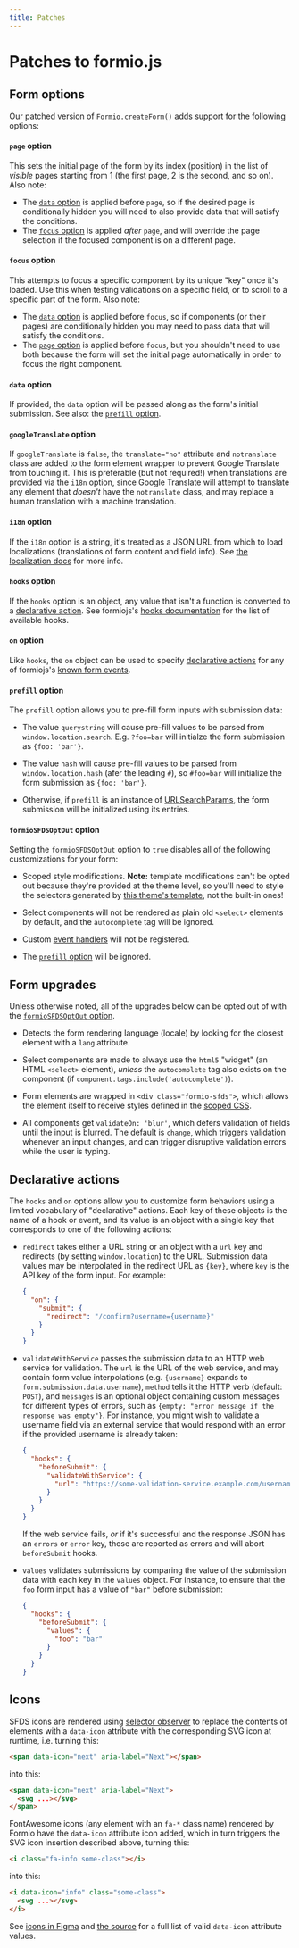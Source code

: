 ```yaml
---
title: Patches
---
```


# Patches to formio.js

## Form options
Our patched version of `Formio.createForm()` adds support for the following
options:

#### `page` option
This sets the initial page of the form by its index (position) in the list of
_visible_ pages starting from 1 (the first page, 2 is the second, and so
on). Also note:

- The [`data` option](#data-option) is applied before `page`, so if the desired
page is conditionally hidden you will need to also provide data that will
satisfy the conditions.
- The [`focus` option](#data-option) is applied _after_ `page`, and will override
the page selection if the focused component is on a different page.

#### `focus` option
This attempts to focus a specific component by its unique "key" once it's
loaded. Use this when testing validations on a specific field, or to scroll to
a specific part of the form. Also note:

- The [`data` option](#data-option) is applied before `focus`, so if components
(or their pages) are conditionally hidden you may need to pass data that will
satisfy the conditions.
- The [`page` option](#data-option) is applied before `focus`, but you shouldn't
need to use both because the form will set the initial page automatically in
order to focus the right component.

#### `data` option
If provided, the `data` option will be passed along as the form's initial
submission. See also: the [`prefill` option](#prefill-option).

#### `googleTranslate` option
If `googleTranslate` is `false`, the `translate="no"` attribute and
`notranslate` class are added to the form element wrapper to prevent Google
Translate from touching it. This is preferable (but not required!) when
translations are provided via the `i18n` option, since Google Translate will
attempt to translate any element that _doesn't_ have the `notranslate` class,
and may replace a human translation with a machine translation.

#### `i18n` option
If the `i18n` option is a string, it's treated as a JSON URL from which to
load localizations (translations of form content and field info). See [the
localization docs](./localization.md) for more info.

#### `hooks` option
If the `hooks` option is an object, any value that isn't a function is
converted to a [declarative action](#declarative-actions). See formiojs's
[hooks documentation](https://github.com/formio/formio.js/wiki/Form-Renderer#hooks)
for the list of available hooks.

#### `on` option
Like `hooks`, the `on` object can be used to specify [declarative
actions](#declarative-actions) for any of formiojs's
[known form events](https://github.com/formio/formio.js/wiki/Form-Renderer#events).

#### `prefill` option
The `prefill` option allows you to pre-fill form inputs with submission
data:

* The value `querystring` will cause pre-fill values to be parsed from
  `window.location.search`. E.g. `?foo=bar` will initialze the form
  submission as `{foo: 'bar'}`.

* The value `hash` will cause pre-fill values to be parsed from
  `window.location.hash` (afer the leading `#`), so `#foo=bar` will
  initialize the form submission as `{foo: 'bar'}`.

* Otherwise, if `prefill` is an instance of [URLSearchParams], the form
  submission will be initialized using its entries.

#### `formioSFDSOptOut` option
Setting the `formioSFDSOptOut` option to `true` disables all of the
following customizations for your form:

* Scoped style modifications. **Note:** template modifications can't be
  opted out because they're provided at the theme level, so you'll need to
  style the selectors generated by [this theme's template](src/templates),
  not the built-in ones!

* Select components will not be rendered as plain old `<select>` elements
  by default, and the `autocomplete` tag will be ignored.

* Custom [event handlers](#on-option) will not be registered.

* The [`prefill` option](#prefill-option) will be ignored.

## Form upgrades
Unless otherwise noted, all of the upgrades below can be opted out of with the
[`formioSFDSOptOut` option](#formiosfdsoptout-option).

* Detects the form rendering language (locale) by looking for the closest
  element with a `lang` attribute.

* Select components are made to always use the `html5` "widget" (an HTML
  `<select>` element), _unless_ the `autocomplete` tag also exists on the
  component (if `component.tags.include('autocomplete')`).

* Form elements are wrapped in `<div class="formio-sfds">`, which allows the
  element itself to receive styles defined in the [scoped CSS](#scoped-css).

* All components get `validateOn: 'blur'`, which defers validation of fields
  until the input is blurred. The default is `change`, which triggers
  validation whenever an input changes, and can trigger disruptive validation
  errors while the user is typing.


## Declarative actions
The `hooks` and `on` options allow you to customize form behaviors using a
limited vocabulary of "declarative" actions. Each key of these objects is
the name of a hook or event, and its value is an object with a single key
that corresponds to one of the following actions:

* `redirect` takes either a URL string or an object with a `url` key and
  redirects (by setting `window.location`) to the URL. Submission data
  values may be interpolated in the redirect URL as `{key}`, where `key` is
  the API key of the form input. For example:

    ```json
    {
      "on": {
        "submit": {
          "redirect": "/confirm?username={username}"
        }
      }
    }
    ```

* `validateWithService` passes the submission data to an HTTP web service
  for validation. The `url` is the URL of the web service, and may contain
  form value interpolations (e.g. `{username}` expands to
  `form.submission.data.username`), `method` tells it the HTTP verb
  (default: `POST`), and `messages` is an optional object containing custom
  messages for different types of errors, such as
  `{empty: "error message if the response was empty"}`. For instance, you
  might wish to validate a username field via an external service that
  would respond with an error if the provided username is already taken:

    ```json
    {
      "hooks": {
        "beforeSubmit": {
          "validateWithService": {
            "url": "https://some-validation-service.example.com/username/{username}"
          }
        }
      }
    }
    ```

  If the web service fails, _or_ if it's successful and the response JSON
  has an `errors` or `error` key, those are reported as errors and will
  abort `beforeSubmit` hooks.

* `values` validates submissions by comparing the value of the submission
  data with each key in the `values` object. For instance, to ensure that
  the `foo` form input has a value of `"bar"` before submission:

    ```json
    {
      "hooks": {
        "beforeSubmit": {
          "values": {
            "foo": "bar"
          }
        }
      }
    }
    ```

## Icons
SFDS icons are rendered using [selector observer](https://github.com/josh/selector-observer)
to replace the contents of elements with a `data-icon` attribute with the
corresponding SVG icon at runtime, i.e. turning this:

```html
<span data-icon="next" aria-label="Next"></span>
```

into this:

```html
<span data-icon="next" aria-label="Next">
  <svg ...></svg>
</span>
```

FontAwesome icons (any element with an `fa-*` class name) rendered by Formio
have the `data-icon` attribute icon added, which in turn triggers the SVG icon
insertion described above, turning this:

```html
<i class="fa-info some-class"></i>
```

into this:

```html
<i data-icon="info" class="some-class">
  <svg ...></svg>
</i>
```

See [icons in Figma] and [the source](../src/icons/index.js) for a full list of
valid `data-icon` attribute values.

[icons in Figma]: https://www.figma.com/file/Eyr2mvPBRMkkecBmbkkGogvP/Assets?node-id=38%3A8
[URLSearchParams]: https://developer.mozilla.org/en-US/docs/Web/API/URLSearchParams
